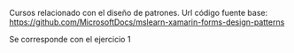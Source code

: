 Cursos relacionado con el diseño de patrones. Url código fuente base: https://github.com/MicrosoftDocs/mslearn-xamarin-forms-design-patterns

Se corresponde con el ejercicio 1
